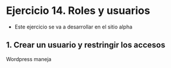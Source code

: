 
# Ejercicio 14. Roles y usuarios
- Este ejercicio se va a desarrollar en el sitio alpha

## 1. Crear un usuario y restringir los accesos
Wordpress maneja 



<!--stackedit_data:
eyJoaXN0b3J5IjpbLTU2NTAzNDg4MSwtOTE4NTU3NDBdfQ==
-->